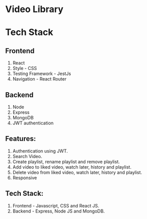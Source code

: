 # Video Library

# Tech Stack
## Frontend
1. React
2. Style - CSS
3. Testing Framework - JestJs
4. Navigation - React Router
## Backend
1. Node
2. Express
3. MongoDB
4. JWT authentication

## Features:

1. Authentication using JWT.
2. Search Video.
3. Create playlist, rename playlist and remove playlist.
4. Add video to liked video, watch later, history and playlist.
5. Delete video from liked video, watch later, history and playlist.
6. Responsive

## Tech Stack:
1. Frontend - Javascript, CSS and React JS.
2. Backend - Express, Node JS and MongoDB.
